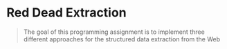 # Red Dead Extraction
> The goal of this programming assignment is to implement three different approaches for the structured data extraction from the Web
